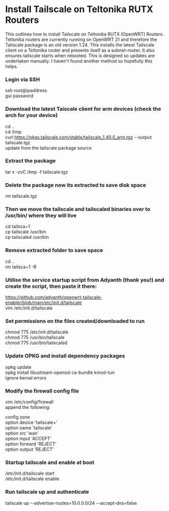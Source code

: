 # Install Tailscale on Teltonika RUTX Routers
This outlines how to install Tailscale on Teltonika RUTX (OpenWRT) Routers.
Teltonika routers are currently running on OpenWRT 21 and therefore the Tailscale package is an old version 1.24.
This installs the latest Tailscale client on a Teltonika router and presents itself as a subnet-router.  It also ensures tailscale starts when rebooted.
This is designed so updates are undertaken manually.
I haven't found another method so hopefully this helps.  


### Login via SSH
  ssh root@ipaddress <br/>
  gui password <br/>
  
### Download the latest Taiscale client for arm devices (check the arch for your device)
  cd ..  <br/>
  cd /tmp <br/>
  curl https://pkgs.tailscale.com/stable/tailscale_1.40.0_arm.tgz --output tailscale.tgz <br/>
  update from the tailscale package source <br/>

### Extract the package
  tar x -zvC /tmp -f tailscale.tgz <br/>
 
### Delete the package now its extracted to save disk space
  rm tailscale.tgz <br/>

### Then we move the tailscale and tailscaled binaries over to /usr/bin/ where they will live
  cd tailsca~1 <br/>
  cp tailscale /usr/bin <br/>
  cp tailscaled /usr/bin <br/>
  
### Remove extracted folder to save space
  cd .. <br/>
  rm tailsca~1 -R <br/>

### Utilise the service startup script from Adyanth (thank you!) and create the script, then paste it there:
  https://github.com/adyanth/openwrt-tailscale-enabler/blob/main/etc/init.d/tailscale <br/>
  vim /etc/init.d/tailscale <br/>

### Set permissions on the files created/downloaded to run
  chmod 775 /etc/init.d/tailscale <br/>
  chmod 775 /usr/bin/tailscale <br/>
  chmod 775 /usr/bin/tailscaled <br/>

### Update OPKG and install dependency packages
  opkg update <br/>
  opkg install libustream-openssl ca-bundle kmod-tun <br/>
  ignore kernal errors <br/>

### Modify the firewall config file
  vim /etc/config/firewall <br/>
  append the following: <br/>
 
  config zone<br/>
    option device 'tailscale+'<br/>
    option name 'tailscale'<br/>
    option src 'wan'<br/>
    option input 'ACCEPT'<br/>
    option forward 'REJECT'<br/>
    option output 'REJECT'<br/>
    
### Startup tailscale and enable at boot
  /etc/init.d/tailscale start<br/>
  /etc/init.d/tailscale enable<br/>

### Run tailscale up and authenticate
  tailscale up --advertise-routes=10.0.0.0/24 --accept-dns=false<br/>
  

